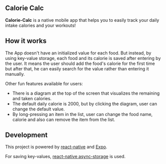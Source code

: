 ## Calorie Calc

**Calorie-Calc** is a native mobile app that helps you to easily track your daily intake calories and your workouts!

## How it works

The App doesn't have an initialized value for each food. But instead, by using key-value storage, each food and its calorie is saved after entering by the user. It means the user should add the food's calorie for the first time but after that, he can easily search for the value rather than entering it manually.

Other fun features available for users:

* There is a diagram at the top of the screen that visualizes the remaining and taken calories.
* The default daily calorie is 2000, but by clicking the diagram, user can change the default value.
* By long-pressing an item in the list, user can change the food name, calorie and also can remove the item from the list.


## Development 

This project is powered by [react-native](https://reactnative.dev/) and [Expo](https://expo.dev/).

For saving key-values, [react-native async-storage](https://github.com/react-native-async-storage/async-storage) is used.
